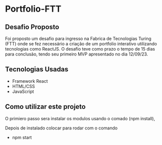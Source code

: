# Portfolio-FTT
## Desafio Proposto 
Foi proposto um desafio para ingresso na Fabrica de Tecnologias Turing (FTT) onde se fez necessário a criação de um portfolio interativo utilizando tecnologias como ReactJS. O desafio teve como prazo o tempo de 15 dias para conclusão, tendo seu primeiro MVP apresentado no dia 12/09/23.

## Tecnologias Usadas
- Framework React
- HTML/CSS
- JavaScript

## Como utilizar este projeto
O primiero passo sera instalar os modulos usando o comado (npm install),

Depois de instalado colocar para rodar com o comando
- npm start

